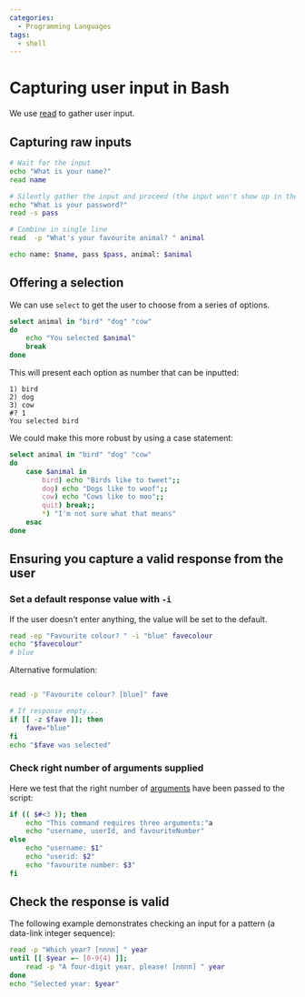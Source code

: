 ```yaml
---
categories:
  - Programming Languages
tags:
  - shell
---
```


# Capturing user input in Bash

We use [read](/Programming_Languages/Shell/Read.md) to gather user input.

## Capturing raw inputs

```bash
# Wait for the input
echo "What is your name?"
read name

# Silently gather the input and proceed (the input won't show up in the terminal)
echo "What is your password?"
read -s pass

# Combine in single line
read  -p "What's your favourite animal? " animal

echo name: $name, pass $pass, animal: $animal
```

## Offering a selection

We can use `select` to get the user to choose from a series of options.

```sh
select animal in "bird" "dog" "cow"
do
    echo "You selected $animal"
    break
done
```

This will present each option as number that can be inputted:

```
1) bird
2) dog
3) cow
#? 1
You selected bird
```

We could make this more robust by using a case statement:

```sh
select animal in "bird" "dog" "cow"
do
    case $animal in
        bird) echo "Birds like to tweet";;
        dog) echo "Dogs like to woof";;
        cow) echo "Cows like to moo";;
        quit) break;;
        *) "I'm not sure what that means"
    esac
done
```

## Ensuring you capture a valid response from the user

### Set a default response value with `-i`

If the user doesn't enter anything, the value will be set to the default.

```sh
read -ep "Favourite colour? " -i "blue" favecolour
echo "$favecolour"
# blue
```

Alternative formulation:

```sh

read -p "Favourite colour? [blue]" fave

# If response empty...
if [[ -z $fave ]]; then
    fave="blue"
fi
echo "$fave was selected"
```

### Check right number of arguments supplied

Here we test that the right number of [arguments](/Programming_Languages/Shell/Passing_arguments_and_options_to_Bash_scripts.md) have been passed to the script:

```sh
if (( $#<3 )); then
    echo "This command requires three arguments:"a
    echo "username, userId, and favouriteNumber"
else
    echo "username: $1"
    echo "userid: $2"
    echo "favourite number: $3"
fi
```

## Check the response is valid

The following example demonstrates checking an input for a pattern (a data-link integer sequence):

```sh
read -p "Which year? [nnnn] " year
until [[ $year =~ [0-9{4} ]];
    read -p "A four-digit year, please! [nnnn] " year
done
echo "Selected year: $year"

```
